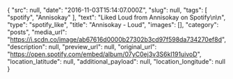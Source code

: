 {
  "src": null,
  "date": "2016-11-03T15:14:07.000Z",
  "slug": null,
  "tags": [
    "spotify",
    "Annisokay"
  ],
  "text": "Liked Loud from Annisokay on Spotify\n\n",
  "type": "spotify_like",
  "title": "Annisokay - Loud",
  "images": [],
  "category": "posts",
  "media_url": "https://i.scdn.co/image/ab67616d0000b27302b3cd97f598da734270ef8d",
  "description": null,
  "preview_url": null,
  "original_url": "https://open.spotify.com/embed/album/07yC0ej3v3S6kl191uivoD",
  "location_latitude": null,
  "additional_payload": null,
  "location_longitude": null
}